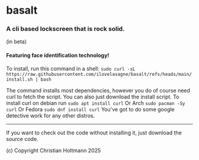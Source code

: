 # basalt
### A cli based lockscreen that is rock solid.
(in beta)
#### Featuring face identification technology!

To install, run this command in a shell: ```sudo curl -sL https://raw.githubusercontent.com/ilovelasagne/basalt/refs/heads/main/install.sh | bash```

The command installs most dependencies, however you do of course need curl to fetch the script. You can also just download the install script.
To install curl on debian run ```sudo apt install curl```
Or Arch ```sudo pacman -Sy curl```
Or Fedora ```sudo dnf install curl```
You've got to do some google detective work for any other distros.

---
If you want to check out the code without installing it, just download the source code.

(c) Copyright Christian Holtmann 2025
